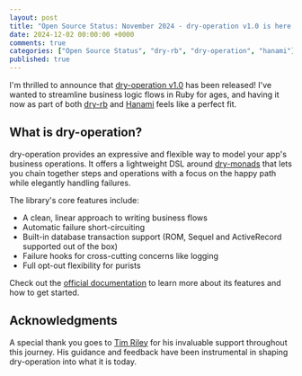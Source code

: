 ```yaml
---
layout: post
title: "Open Source Status: November 2024 - dry-operation v1.0 is here!"
date: 2024-12-02 00:00:00 +0000
comments: true
categories: ["Open Source Status", "dry-rb", "dry-operation", "hanami"] 
published: true
---
```


I'm thrilled to announce that [dry-operation v1.0](https://dry-rb.org/gems/dry-operation/1.0/) has been released! I've wanted to streamline business logic flows in Ruby for ages, and having it now as part of both [dry-rb](https://dry-rb.org) and [Hanami](https://hanamirb.org/) feels like a perfect fit.

## What is dry-operation?

dry-operation provides an expressive and flexible way to model your app's business operations. It offers a lightweight DSL around [dry-monads](https://dry-rb.org/gems/dry-monads/1.6/) that lets you chain together steps and operations with a focus on the happy path while elegantly handling failures.

The library's core features include:

- A clean, linear approach to writing business flows
- Automatic failure short-circuiting
- Built-in database transaction support (ROM, Sequel and ActiveRecord supported out of the box)
- Failure hooks for cross-cutting concerns like logging
- Full opt-out flexibility for purists

Check out the [official documentation](https://dry-rb.org/gems/dry-operation/1.0/) to learn more about its features and how to get started.

## Acknowledgments

A special thank you goes to [Tim Riley](https://timriley.info/) for his invaluable support throughout this journey. His guidance and feedback have been instrumental in shaping dry-operation into what it is today.
